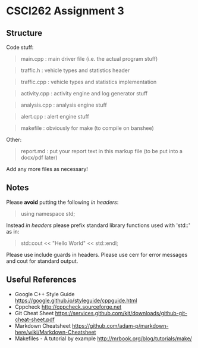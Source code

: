 # CSCI262 Assignment 3

## Structure

Code stuff:

>main.cpp     : main driver file (i.e. the actual program stuff)

>traffic.h    : vehicle types and statistics header

>traffic.cpp  : vehicle types and statistics implementation

>activity.cpp : activity engine and log generator stuff

>analysis.cpp : analysis engine stuff

>alert.cpp    : alert engine stuff

>makefile     : obviously for make (to compile on banshee)

Other:

>report.md    : put your report text in this markup file (to be put into a docx/pdf later)

Add any more files as necessary!

## Notes

Please **avoid** putting the following *in headers*:

>using namespace std;

Instead *in headers* please prefix standard library functions used with 'std::' as in:

>std::cout << "Hello World" << std::endl;

Please use include guards in headers.
Please use cerr for error messages and cout for standard output.

## Useful References

* Google C++ Style Guide https://google.github.io/styleguide/cppguide.html
* Cppcheck http://cppcheck.sourceforge.net
* Git Cheat Sheet https://services.github.com/kit/downloads/github-git-cheat-sheet.pdf
* Markdown Cheatsheet https://github.com/adam-p/markdown-here/wiki/Markdown-Cheatsheet
* Makefiles - A tutorial by example http://mrbook.org/blog/tutorials/make/
